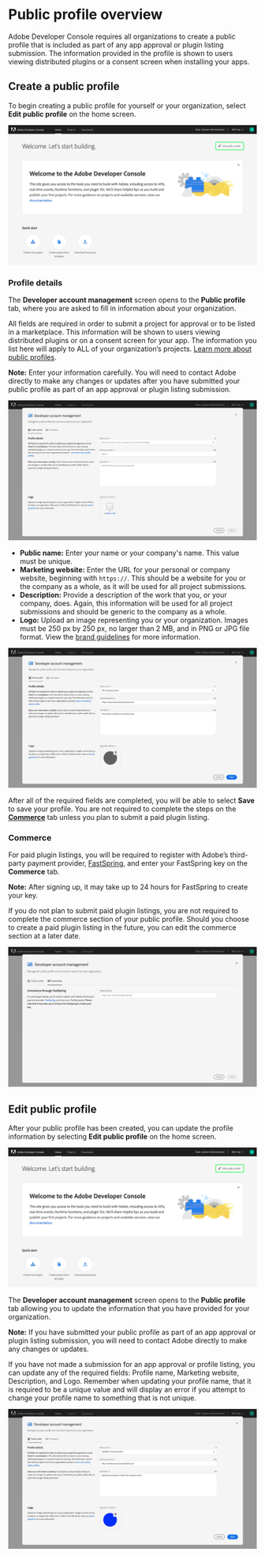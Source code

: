 # Public profile overview

Adobe Developer Console requires all organizations to create a public profile that is included as part of any app approval or plugin listing submission. The information provided in the profile is shown to users viewing distributed plugins or a consent screen when installing your apps.

## Create a public profile

To begin creating a public profile for yourself or your organization, select **Edit public profile** on the home screen.

![](images/public-profile-button.png)

### Profile details

The **Developer account management** screen opens to the **Public profile** tab, where you are asked to fill in information about your organization.

All fields are required in order to submit a project for approval or to be listed in a marketplace. This information will be shown to users viewing distributed plugins or on a consent screen for your app. The information you list here will apply to ALL of your organization’s projects. [Learn more about public profiles](https://adobexdplatform.com/plugin-docs/distribution/how-to-submit-to-plugin-manager.html).

**Note:** Enter your information carefully. You will need to contact Adobe directly to make any changes or updates after you have submitted your public profile as part of an app approval or plugin listing submission.

![](images/public-profile-create.png)

* **Public name:** Enter your name or your company's name. This value must be unique.
* **Marketing website:** Enter the URL for your personal or company website, beginning with `https://`. This should be a website for you or the company as a whole, as it will be used for all project submissions.
* **Description:** Provide a description of the work that you, or your company, does. Again, this information will be used for all project submissions and should be generic to the company as a whole.
* **Logo:** Upload an image representing you or your organization. Images must be 250 px by 250 px, no larger than 2 MB, and in PNG or JPG file format. View the [brand guidelines](https://partners.adobe.com/content/dam/tep_assets/public/public_1/documents/Adobe-Creative-Cloud-Developer-Brand-Guide.pdf) for more information.

![](images/public-profile-complete.png)

After all of the required fields are completed, you will be able to select **Save** to save your profile. You are not required to complete the steps on the **[Commerce](#commerce)** tab unless you plan to submit a paid plugin listing.

### Commerce

For paid plugin listings, you will be required to register with Adobe’s third-party payment provider, [FastSpring](https://fastspring.com/), and enter your FastSpring key on the **Commerce** tab. 

**Note:** After signing up, it may take up to 24 hours for FastSpring to create your key.

If you do not plan to submit paid plugin listings, you are not required to complete the commerce section of your public profile. Should you choose to create a paid plugin listing in the future, you can edit the commerce section at a later date.

![](images/public-profile-commerce.png)

## Edit public profile

After your public profile has been created, you can update the profile information by selecting **Edit public profile** on the home screen.

![](images/public-profile-button.png)

The **Developer account management** screen opens to the **Public profile** tab allowing you to update the information that you have provided for your organization.

**Note:** If you have submitted your public profile as part of an app approval or plugin listing submission, you will need to contact Adobe directly to make any changes or updates.

If you have not made a submission for an app approval or profile listing, you can update any of the required fields: Profile name, Marketing website, Description, and Logo. Remember when updating your profile name, that it is required to be a unique value and will display an error if you attempt to change your profile name to something that is not unique.

![](images/public-profile-edit.png)